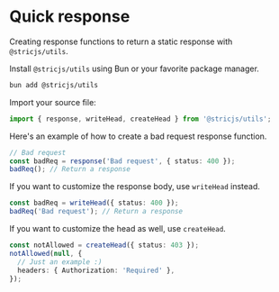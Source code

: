 # Quick response

Creating response functions to return a static response with `@stricjs/utils`.

Install `@stricjs/utils` using Bun or your favorite package manager.

```bash
bun add @stricjs/utils
```

Import your source file:

```typescript
import { response, writeHead, createHead } from '@stricjs/utils';
```

Here's an example of how to create a bad request response function.

```typescript
// Bad request
const badReq = response('Bad request', { status: 400 });
badReq(); // Return a response
```

If you want to customize the response body, use `writeHead` instead.

```typescript
const badReq = writeHead({ status: 400 });
badReq('Bad request'); // Return a response
```

If you want to customize the head as well, use `createHead`.

```typescript
const notAllowed = createHead({ status: 403 });
notAllowed(null, {
  // Just an example :)
  headers: { Authorization: 'Required' },
});
```
